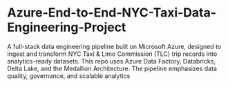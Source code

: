 # Azure-End-to-End-NYC-Taxi-Data-Engineering-Project
A full-stack data engineering pipeline built on Microsoft Azure, designed to ingest and transform NYC Taxi &amp; Limo Commission (TLC) trip records into analytics-ready datasets. This repo uses Azure Data Factory, Databricks, Delta Lake, and the Medallion Architecture. The pipeline emphasizes data quality, governance, and scalable analytics
